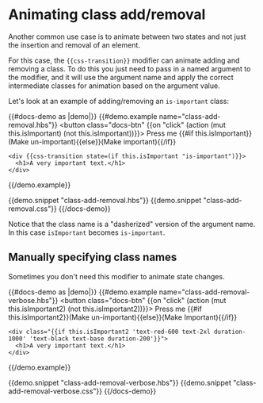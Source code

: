 # Animating class add/removal

Another common use case is to animate between two states and not just the insertion and removal of an element.

For this case, the `{{css-transition}}` modifier can animate adding and removing a class.
To do this you just need to pass in a named argument to the modifier, and it will use the argument name and apply
the correct intermediate classes for animation based on the argument value.

Let's look at an example of adding/removing an `is-important` class:

{{#docs-demo as |demo|}}
  {{#demo.example name="class-add-removal.hbs"}}
    <button class="docs-btn" {{on "click" (action (mut this.isImportant) (not this.isImportant))}}>
      Press me {{#if this.isImportant}}(Make un-important){{else}}(Make important){{/if}}
    </button>

    <div {{css-transition state=(if this.isImportant "is-important")}}>
      <h1>A very important text.</h1>
    </div>

  {{/demo.example}}

  {{demo.snippet "class-add-removal.hbs"}}
  {{demo.snippet "class-add-removal.css"}}
{{/docs-demo}}

<aside>
  Notice that the class name is a "dasherized" version of the argument name.
  In this case <code>isImportant</code> becomes <code>is-important</code>.
</aside>

## **Manually specifying class names**

Sometimes you don't need this modifier to animate state changes.

{{#docs-demo as |demo|}}
  {{#demo.example name="class-add-removal-verbose.hbs"}}
    <button class="docs-btn" {{on "click" (action (mut this.isImportant2) (not this.isImportant2))}}>
      Press me {{#if this.isImportant2}}(Make un-important){{else}}(Make Important){{/if}}
    </button>

    <div class="{{if this.isImportant2 'text-red-600 text-2xl duration-1000' 'text-black text-base duration-200'}}">
      <h1>A very important text.</h1>
    </div>

  {{/demo.example}}

  {{demo.snippet "class-add-removal-verbose.hbs"}}
  {{demo.snippet "class-add-removal-verbose.css"}}
{{/docs-demo}}
